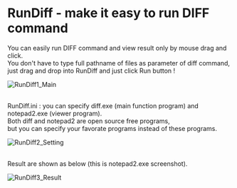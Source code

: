 # RunDiff - make it easy to run DIFF command

You can easily run DIFF command and view result only by mouse drag and click. \
You don't have to type full pathname of files as parameter of diff command, \
just drag and drop into RunDiff and just click Run button !

![RunDiff1_Main](https://github.com/user-attachments/assets/6b93dc11-8a07-4299-91ed-b52e1f67f9da)


\
RunDiff.ini : you can specify diff.exe (main function program) and notepad2.exe (viewer program). \
Both diff and notepad2 are open source free programs, \
but you can specify your favorate programs instead of these programs.

![RunDiff2_Setting](https://github.com/user-attachments/assets/9f5dd9d9-0a59-417e-a90f-f97bce15f06d)


\
Result are shown as below (this is notepad2.exe screenshot).

![RunDiff3_Result](https://github.com/user-attachments/assets/481ac303-7ccd-43cb-99d0-3f1946899a2f)
